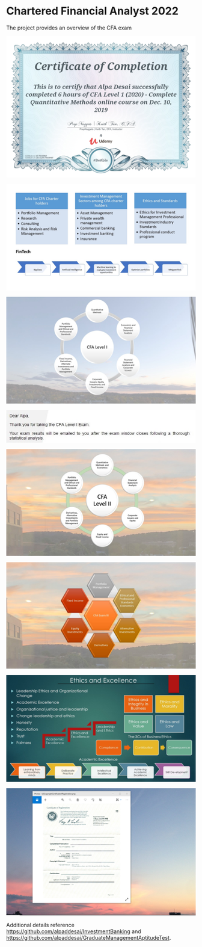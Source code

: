 # Chartered Financial Analyst 2022 

The project provides an overview of the CFA exam 

![image](QuantitativeMethods.jpg)

![image](CFA.jpg)

![image](CFAExam.jpg)

![image](CFAExamAcknowledgement.jpg)

![image](CFALevel_II_Exam.jpg)

![image](SlidesCFAExamIII.jpg)

![image](Ethics.jpg)

![image](USCopyrightCertificate.png)

Additional details reference https://github.com/alpaddesai/InvestmentBanking and https://github.com/alpaddesai/GraduateManagementAptitudeTest.
